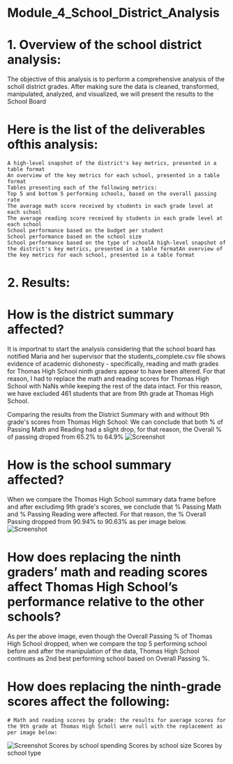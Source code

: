 # Module_4_School_District_Analysis
# 1. Overview of the school district analysis: 
The objective of this analysis is to perform a comprehensive analysis of the scholl district grades. After making sure the data is cleaned, transformed, manipulated, analyzed,    and visualized, we will present the results to the School Board
#  Here is the list of the deliverables ofthis analysis: 
    A high-level snapshot of the district's key metrics, presented in a table format
    An overview of the key metrics for each school, presented in a table format
    Tables presenting each of the following metrics:
    Top 5 and bottom 5 performing schools, based on the overall passing rate
    The average math score received by students in each grade level at each school
    The average reading score received by students in each grade level at each school
    School performance based on the budget per student
    School performance based on the school size 
    School performance based on the type of schoolA high-level snapshot of the district's key metrics, presented in a table formatAn overview of the key metrics for each school, presented in a table format
 # 2. Results: 
 # How is the district summary affected? 

It is importnat to start the analysis considering that the school board has notified Maria and her supervisor that the students_complete.csv file shows evidence of academic dishonesty - specifically, reading and math grades for Thomas High School ninth graders appear to have been altered. For that reason, I had to replace the math and reading scores for Thomas High School with NaNs while keeping the rest of the data intact. For this reason, we have excluded 461 students that are from 9th grade at Thomas High School.

Comparing the results from the District Summary with and without 9th grade's scores from Thomas High School:
We can conclude that both % of Passing Math and Reading had a slight drop, for that reason, the Overall % of passing droped from 65.2% to 64.9%
![Screenshot](https://github.com/taiberkeley/Module_4_School_District_Analysis/blob/main/District%20Summary.png)

# How is the school summary affected?

When we compare the Thomas High School summary data frame before and after excludimg 9th grade's scores, we conclude that % Passing Math and % Passing Reading were affected. For that reason, the % Overall Passing dropped from 90.94% to 90.63% as per image below.
![Screenshot](https://github.com/taiberkeley/Module_4_School_District_Analysis/blob/main/Top%205%20performing%20schools.png)   

# How does replacing the ninth graders’ math and reading scores affect Thomas High School’s performance relative to the other schools? 
As per the above image, even though the Overall Passing % of Thomas High School dropped, when we compare the top 5 performing school before and after the manipulation of the data, Thomas High School continues as 2nd best performing school based on Overall Passing %.


# How does replacing the ninth-grade scores affect the following:
    # Math and reading scores by grade: the results for average scores for the 9th grade at Thomas High Scholl were null with the replacement as per image below:
![Screenshot](https://github.com/taiberkeley/Module_4_School_District_Analysis/blob/main/Average%20Math%20and%20Reading%20.png) 
Scores by school spending
Scores by school size
Scores by school type

